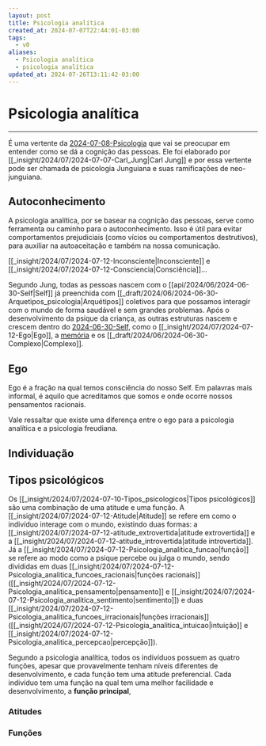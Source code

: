 ```yaml
---
layout: post
title: Psicologia analítica
created_at: 2024-07-07T22:44:01-03:00
tags:
  - v0
aliases:
  - Psicologia analítica
  - psicologia analítica
updated_at: 2024-07-26T13:11:42-03:00
---
```

# Psicologia analítica
---

É uma vertente da [2024-07-08-Psicologia](_draft/2024/07/2024-07-08-Psicologia.md) que vai se preocupar em entender como se dá a cognição das pessoas. Ele foi elaborado por [[_insight/2024/07/2024-07-07-Carl_Jung|Carl Jung]] e por essa vertente pode ser chamada de psicologia Junguiana e suas ramificações de neo-junguiana.

## Autoconhecimento

A psicologia analítica, por se basear na cognição das pessoas, serve como ferramenta ou caminho para o autoconhecimento. Isso é útil para evitar comportamentos prejudiciais (como vícios ou comportamentos destrutivos), para auxiliar na autoaceitação e também na nossa comunicação. 

[[_insight/2024/07/2024-07-12-Inconsciente|Inconsciente]] e [[_insight/2024/07/2024-07-12-Consciencia|Consciência]]...  

Segundo Jung, todas as pessoas nascem com o [[api/2024/06/2024-06-30-Self|Self]] já preenchida com [[_draft/2024/06/2024-06-30-Arquetipos_psicologia|Arquétipos]] coletivos para que possamos interagir com o mundo de forma saudável e sem grandes problemas. Após o desenvolvimento da psique da criança, as outras estruturas nascem e crescem dentro do [2024-06-30-Self](api/2024/06/2024-06-30-Self.md), como o [[_insight/2024/07/2024-07-12-Ego|Ego]], a [memória](_insight/2024/07/2024-07-08-Memoria.md) e os [[_draft/2024/06/2024-06-30-Complexo|Complexo]].

## Ego  
Ego é a fração na qual temos consciência do nosso Self. Em palavras mais informal, é aquilo que acreditamos que somos e onde ocorre nossos pensamentos racionais.

Vale ressaltar que existe uma diferença entre o ego para a psicologia analítica e a psicologia freudiana.

## Individuação

## Tipos psicológicos  
Os [[_insight/2024/07/2024-07-10-Tipos_psicologicos|Tipos psicológicos]] são uma combinação de uma atitude e uma função. A [[_insight/2024/07/2024-07-12-Atitude|Atitude]] se refere em como o indivíduo interage com o mundo, existindo duas formas: a [[_insight/2024/07/2024-07-12-atitude_extrovertida|atitude extrovertida]] e a [[_insight/2024/07/2024-07-12-atitude_introvertida|atitude introvertida]]. Já a [[_insight/2024/07/2024-07-12-Psicologia_analitica_funcao|função]] se refere ao modo como a psique percebe ou julga o mundo, sendo divididas em duas [[_insight/2024/07/2024-07-12-Psicologia_analitica_funcoes_racionais|funções racionais]] ([[_insight/2024/07/2024-07-12-Psicologia_analitica_pensamento|pensamento]] e [[_insight/2024/07/2024-07-12-Psicologia_analitica_sentimento|sentimento]]) e duas [[_insight/2024/07/2024-07-12-Psicologia_analitica_funcoes_irracionais|funções irracionais]] ([[_insight/2024/07/2024-07-12-Psicologia_analitica_intuicao|intuição]] e [[_insight/2024/07/2024-07-12-Psicologia_analitica_percepcao|percepção]]).

Segundo a psicologia analítica, todos os indivíduos possuem as quatro funções, apesar que provavelmente tenham níveis diferentes de desenvolvimento, e cada função tem uma atitude preferencial. Cada indivíduo tem uma função na qual tem uma melhor facilidade e desenvolvimento, a **função principal**,

### Atitudes

### Funções